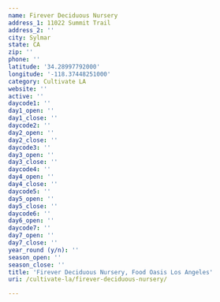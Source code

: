 ```yaml
---
name: Firever Deciduous Nursery
address_1: 11022 Summit Trail
address_2: ''
city: Sylmar
state: CA
zip: ''
phone: ''
latitude: '34.28997792000'
longitude: '-118.37448251000'
category: Cultivate LA
website: ''
active: ''
daycode1: ''
day1_open: ''
day1_close: ''
daycode2: ''
day2_open: ''
day2_close: ''
daycode3: ''
day3_open: ''
day3_close: ''
daycode4: ''
day4_open: ''
day4_close: ''
daycode5: ''
day5_open: ''
day5_close: ''
daycode6: ''
day6_open: ''
daycode7: ''
day7_open: ''
day7_close: ''
year_round (y/n): ''
season_open: ''
season_close: ''
title: 'Firever Deciduous Nursery, Food Oasis Los Angeles'
uri: /cultivate-la/firever-deciduous-nursery/

---
```

